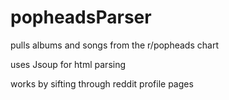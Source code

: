 # popheadsParser
pulls albums and songs from the r/popheads chart

uses Jsoup for html parsing

works by sifting through reddit profile pages
